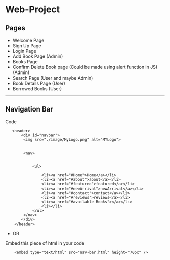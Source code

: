 # Web-Project

## Pages

- Welcome Page
- Sign Up Page
- Login Page
- Add Book Page (Admin)
- Books Page
- Confirm Delete Book page (Could be made using alert function in JS) (Admin)
- Search Page (User and maybe Admin)
- Book Details Page (User)
- Borrowed Books (User)

----------

## Navigation Bar

Code

```
   <header>
       <div id="navbar">
        <img src="./image/MyLogo.png" alt="MYLogo">
        

        <nav>


            <ul>
            
                <li><a href="#Home">Home</a></li>
                <li><a href="#about">about</a></li>
                <li><a href="#featured">featured</a></li>
                <li><a href="#newArrival">newArrival</a></li>
                <li><a href="#contact">contact</a></li>
                <li><a href="#reviews">reviews</a></li>
                <li><a href="#available Books"></a></li>
                <li></li>
            </ul>
        </nav>
       </div>
    </header>
```

- OR

Embed this piece of html in your code

```
    <embed type="text/html" src="nav-bar.html" height="70px" />
```
